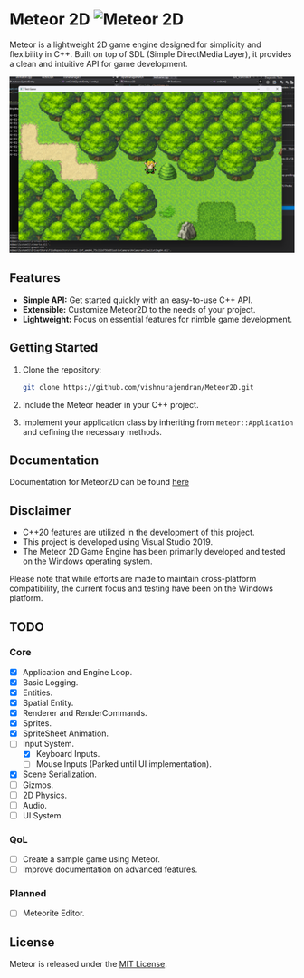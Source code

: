 
# Meteor 2D ![Meteor 2D](https://imgbkt-rgon.s3.ap-south-1.amazonaws.com/meteor64.png)  

Meteor is a lightweight 2D game engine designed for simplicity and flexibility in C++. Built on top of SDL (Simple DirectMedia Layer), it provides a clean and intuitive API for game development.

![Meteor wip](https://github.com/vishnurajendran/Meteor2D/blob/main/meteor_in_action.png)

## Features

- **Simple API:** Get started quickly with an easy-to-use C++ API.
- **Extensible:** Customize Meteor2D to the needs of your project.
- **Lightweight:** Focus on essential features for nimble game development.

## Getting Started

1. Clone the repository:

    ```bash
    git clone https://github.com/vishnurajendran/Meteor2D.git
    ```

2. Include the Meteor header in your C++ project.

3. Implement your application class by inheriting from `meteor::Application` and defining the necessary methods.

## Documentation
Documentation for Meteor2D can be found [here](https://vishnurajendran.github.io/Meteor2D/)

## Disclaimer

- C++20 features are utilized in the development of this project.
- This project is developed using Visual Studio 2019.
- The Meteor 2D Game Engine has been primarily developed and tested on the Windows operating system.

Please note that while efforts are made to maintain cross-platform compatibility, the current focus and testing have been on the Windows platform.

## TODO
### Core 
- [x] Application and Engine Loop.
- [x] Basic Logging.
- [x] Entities.
- [x] Spatial Entity.
- [x] Renderer and RenderCommands.
- [x] Sprites.
- [x] SpriteSheet Animation.
- [ ] Input System.
    - [x] Keyboard Inputs.
    - [ ] Mouse Inputs (Parked until UI implementation).
- [x] Scene Serialization.
- [ ] Gizmos.
- [ ] 2D Physics.
- [ ] Audio.
- [ ] UI System.

### QoL 
- [ ] Create a sample game using Meteor.
- [ ] Improve documentation on advanced features.

### Planned 
- [ ] Meteorite Editor.

## License

Meteor is released under the [MIT License](LICENSE).
